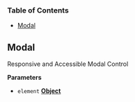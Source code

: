 <!-- Generated by documentation.js. Update this documentation by updating the source code. -->

### Table of Contents

-   [Modal](#modal)

## Modal

Responsive and Accessible Modal Control

**Parameters**

-   `element` **[Object](https://developer.mozilla.org/en-US/docs/Web/JavaScript/Reference/Global_Objects/Object)** 
